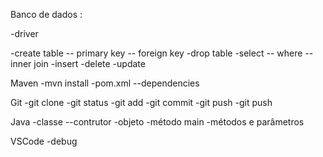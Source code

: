 Banco de dados :

-driver

-create table
-- primary key
-- foreign key
-drop table
-select
-- where
-- inner join
-insert
-delete
-update

Maven
-mvn install
-pom.xml
--dependencies

Git
-git clone
-git status
-git add
-git commit
-git push
-git push

Java
-classe
--contrutor
-objeto
-método main
-métodos e parâmetros

VSCode
-debug
 
